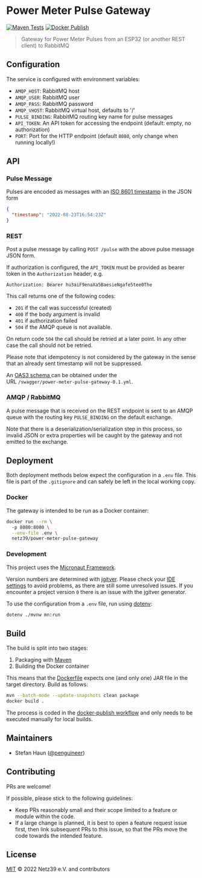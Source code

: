 # Power Meter Pulse Gateway

[![Maven Tests](https://github.com/netz39/power-meter-pulse-gateway/actions/workflows/maven-test.yml/badge.svg)](https://github.com/netz39/power-meter-pulse-gateway/actions/workflows/maven-test.yml)
[![Docker Publish](https://github.com/netz39/power-meter-pulse-gateway/actions/workflows/docker-publish.yml/badge.svg)](https://github.com/netz39/power-meter-pulse-gateway/actions/workflows/docker-publish.yml)

> Gateway for Power Meter Pulses from an ESP32 (or another REST client) to RabbitMQ

## Configuration

The service is configured with environment variables:

* `AMQP_HOST`: RabbitMQ host
* `AMQP_USER`: RabbitMQ user
* `AMQP_PASS`: RabbitMQ password
* `AMQP_VHOST`: RabbitMQ virtual host, defaults to '/'
* `PULSE_BINDING`: RabbitMQ routing key name for pulse messages
* `API_TOKEN`: An API token for accessing the endpoint (default: empty, no authorization)
* `PORT`: Port for the HTTP endpoint (default `8080`, only change when running locally!)

## API

### Pulse Message

Pulses are encoded as messages with an [ISO 8601 timestamp](https://en.wikipedia.org/wiki/ISO_8601) in the JSON form
```json
{
  "timestamp": "2022-08-23T16:54:23Z"
}
```

### REST

Post a pulse message by calling `POST /pulse` with the above pulse message JSON form.

If authorization is configured, the `API_TOKEN` must be provided as bearer token in the `Authorization` header, e.g.
```
Authorization: Bearer hu3aiF9enaXa5BaesieNgafe5tee0The
```

This call returns one of the following codes:
* `201` if the call was successful (created)
* `400` if the body argument is invalid
* `401` if authorization failed
* `504` if the AMQP queue is not available.

On return code `504` the call should be retried at a later point. In any other case the call should not be retried.

Please note that idempotency is not considered by the gateway in the sense that an already sent timestamp will not be suppressed.

An [OAS3 schema ](https://swagger.io/specification/) can be obtained under the  
URL `/swagger/power-meter-pulse-gateway-0.1.yml`.

### AMQP / RabbitMQ

A pulse message that is received on the REST endpoint is sent to an AMQP queue with the routing key `PULSE_BINDING` on 
the default exchange.

Note that there is a deserialization/serialization step in this process, so invalid JSON or extra properties will be 
caught by the gateway and not emitted to the exchange.


## Deployment

Both deployment methods below expect the configuration in a `.env` file.
This file is part of the `.gitignore` and can safely be left in the local working copy.

### Docker

The gateway is intended to be run as a Docker container:
```bash
docker run --rm \ 
  -p 8080:8080 \
  --env-file .env \
  netz39/power-meter-pulse-gateway
```

### Development

This project uses the [Micronaut Framework](https://micronaut.io/).

Version numbers are determined with [jgitver](https://jgitver.github.io/).
Please check your [IDE settings](https://jgitver.github.io/#_ides_usage) to avoid problems, as there are still some unresolved issues.
If you encounter a project version `0` there is an issue with the jgitver generator.

To use the configuration from a `.env` file, run using [dotenv](https://github.com/therootcompany/dotenv):
```bash
dotenv ./mvnw mn:run
```

## Build

The build is split into two stages:
1. Packaging with [Maven](https://maven.apache.org/)
2. Building the Docker container

This means that the [Dockerfile](Dockerfile) expects one (and only one) JAR file in the target directory.
Build as follows:

```bash
mvn --batch-mode --update-snapshots clean package
docker build .
```

The process is coded in the [docker-publish workflow](.github/workflows/docker-publish.yml) and only needs to be
executed manually for local builds.


## Maintainers

* Stefan Haun ([@penguineer](https://github.com/penguineer))


## Contributing

PRs are welcome!

If possible, please stick to the following guidelines:

* Keep PRs reasonably small and their scope limited to a feature or module within the code.
* If a large change is planned, it is best to open a feature request issue first, then link subsequent PRs to this issue, so that the PRs move the code towards the intended feature.


## License

[MIT](LICENSE.txt) © 2022 Netz39 e.V. and contributors
